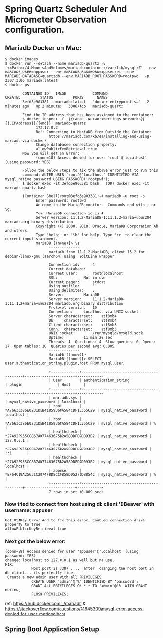 # Spring Quartz Scheduler And Micrometer Observation configuration.

## Mariadb Docker on Mac:

    $ docker images
    $ docker run --detach --name mariadb-quartz -v '<<Path>>/4.MountsAndVolumes/mariadbcontainer:/var/lib/mysql:Z' --env MARIADB_USER=appuser --env MARIADB_PASSWORD=appsecret --env MARIADB_DATABASE=quartzdb --env MARIADB_ROOT_PASSWORD=rootpwd   -p 3307:3306 mariadb:latest
    $ docker ps

            CONTAINER ID   IMAGE            COMMAND                  CREATED         STATUS         PORTS      NAMES
            3efd5e903381   mariadb:latest   "docker-entrypoint.s…"   2 minutes ago   Up 2 minutes   3306/tcp   mariadb-quartz

            Find the IP address that has been assigned to the container:
            $ docker inspect -f '{{range .NetworkSettings.Networks}}{{.IPAddress}}{{end}}' mariadb-quartz
                  172.17.0.2
                  Ref: Connecting to MariaDB from Outside the Container
                        https://mariadb.com/kb/en/installing-and-using-mariadb-via-docker/
                  Change databasee connection property: 
                  allowPublicKeyRetrieval true 
            Now you will get an Error: 
                  (conn=10) Access denied for user 'root'@'localhost' (using password: YES)
            
            Follow the below steps to fix the above error just to run this 
            command: ALTER USER 'root'@'localhost' IDENTIFIED VIA mysql_native_password USING PASSWORD('rootpwd');
            $ docker exec -it 3efd5e903381 bash   (OR) docker exec -it mariadb-quartz bash
       
            (Container Shell)root@3efd5e903381:~# mariadb -u root -p 
                  Enter password: rootpwd
                  Welcome to the MariaDB monitor.  Commands end with ; or \g.
                  Your MariaDB connection id is 4
                  Server version: 11.1.2-MariaDB-1:11.1.2+maria~ubu2204 mariadb.org binary distribution
                  Copyright (c) 2000, 2018, Oracle, MariaDB Corporation Ab and others.
                  Type 'help;' or '\h' for help. Type '\c' to clear the current input statement.
                  MariaDB [(none)]> \s
                        --------------
                        mariadb from 11.1.2-MariaDB, client 15.2 for debian-linux-gnu (aarch64) using  EditLine wrapper

                        Connection id:		4
                        Current database:	
                        Current user:		root@localhost
                        SSL:			Not in use
                        Current pager:		stdout
                        Using outfile:		''
                        Using delimiter:	;
                        Server:			MariaDB
                        Server version:		11.1.2-MariaDB-1:11.1.2+maria~ubu2204 mariadb.org binary distribution
                        Protocol version:	10
                        Connection:		Localhost via UNIX socket
                        Server characterset:	utf8mb4
                        Db     characterset:	utf8mb4
                        Client characterset:	utf8mb3
                        Conn.  characterset:	utf8mb3
                        UNIX socket:		/run/mysqld/mysqld.sock
                        Uptime:			11 min 26 sec
                        Threads: 1  Questions: 4  Slow queries: 0  Opens: 17  Open tables: 10  Queries per second avg: 0.005
                        --------------
                        MariaDB [(none)]> 
                        MariaDB [(none)]> SELECT user,authentication_string,plugin,host FROM mysql.user;

                        +-------------+-------------------------------------------+-----------------------+-----------+
                        | User        | authentication_string                     | plugin                | Host      |
                        +-------------+-------------------------------------------+-----------------------+-----------+
                        | mariadb.sys |                                           | mysql_native_password | localhost |
                        | root        | *A7663C386E0231DEB41859368A584CDF1D355C29 | mysql_native_password | localhost |
                        | root        | *A7663C386E0231DEB41859368A584CDF1D355C29 | mysql_native_password | %         |
                        | healthcheck | *27A92F935CC867AD77463675B2A58DDFD7D093B2 | mysql_native_password | 127.0.0.1 |
                        | healthcheck | *27A92F935CC867AD77463675B2A58DDFD7D093B2 | mysql_native_password | ::1       |
                        | healthcheck | *27A92F935CC867AD77463675B2A58DDFD7D093B2 | mysql_native_password | localhost |
                        | appuser     | *EF64C19A25631C2B74F8D8CC9B58D05271DB854C | mysql_native_password | %         |
                        +-------------+-------------------------------------------+-----------------------+-----------+
                        7 rows in set (0.009 sec)


###  Now tried to connect from host using db client 'DBeaver' with  username: appuser 
    Got RSAKey Error And to fix this error, Enabled connection drive property to true:
    allowPublicKeyRetrieval true

### Next got the below error: 

    (conn=29) Access denied for user 'appuser'@'localhost' (using password: YES)
    changed localhost to 127.0.0.1 as well but no use.
    FIX: 
                Host port is 3307 ....  after  changing the host port in db client... its perfectly fine.
     Create a new admin user with all PRIVILEGES
                CREATE USER 'admin'@'%' IDENTIFIED BY 'password';
                GRANT ALL PRIVILEGES ON *.* TO 'admin'@'%' WITH GRANT OPTION;
                FLUSH PRIVILEGES;

ref: https://hub.docker.com/_/mariadb  & https://stackoverflow.com/questions/41645309/mysql-error-access-denied-for-user-rootlocalhost

##  Spring Boot Application Setup
